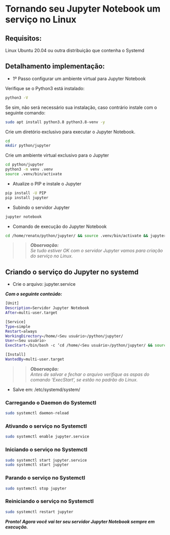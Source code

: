 # Tornando seu Jupyter Notebook um serviço no Linux

## Requisitos:

Linux Ubuntu 20.04 ou outra distribuição que contenha o Systemd

## Detalhamento implementação:

- 1º Passo configurar um ambiente virtual para Jupyter Notebook

Verifique se o Python3 está instalado:

```bash
python3 -V
```

Se sim, não será necessário sua instalação, caso contrário instale com o seguinte comando:

```bash
sudo apt install python3.8 python3.8-venv -y
```

Crie um diretório exclusivo para executar o Jupyter Notebook.

```bash
cd
mkdir python/jupyter
```

Crie um ambiente virtual exclusivo para o Jupyter

```bash
cd python/jupyter
python3 -m venv .venv
source .venv/bin/activate
```

- Atualize o PIP e instale o Jupyter

```bash
pip install -U PIP
pip install jupyter
```

- Subindo o servidor Jupyter

```bash
jupyter notebook
```

- Comando de execução do Jupyter Notebook

```bash
cd /home/renato/python/jupyter/ && source .venv/bin/activate && jupyter notebook > logs-servidor-jupyter.log 2>&1
```

>>***Observação:***<br>*Se tudo estiver OK com o servidor Jupyter vamos para criação do serviço no Linux.*

## Criando o serviço do Jupyter no systemd

- Crie o arquivo: jupyter.service

***Com o seguinte conteúdo:***

```bash
[Unit]
Description=Servidor Jupyter Notebook
After=multi-user.target

[Service]
Type=simple
Restart=always
WorkingDirectory=/home/<Seu usuário>/python/jupyter/
User=<Seu usuário>
ExecStart=/bin/bash -c ‘cd /home/<Seu usuário>/python/jupyter/ && source .venv/bin/activate && jupyter notebook > logs-servidor-jupyter.log 2>&1’

[Install]
WantedBy=multi-user.target
```

>>***Observação:***<br>*Antes de salvar e fechar o arquivo verifique as aspas do comando ‘ExecStart’, se estão no padrão do Linux.*

- Salve em: /etc/systemd/system/

### Carregando o Daemon do Systemctl

```bash
sudo systemctl daemon-reload
```

### Ativando o serviço no Systemctl

```bash
sudo systemctl enable jupyter.service
```

### Iniciando o serviço no Systemctl

```bash
sudo systemctl start jupyter.service
sudo systemctl start jupyter
```

### Parando o serviço no Systemctl

```bash
sudo systemctl stop jupyter
```

### Reiniciando o serviço no Systemctl

```bash
sudo systemctl restart jupyter
```

***Pronto! Agora você vai ter seu servidor Jupyter Notebook sempre em execução.***
